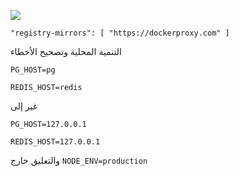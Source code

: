 ![](https://pub-b8db533c86124200a9d799bf3ba88099.r2.dev/2023/03/wbhiRD1.webp)

```
"registry-mirrors": [ "https://dockerproxy.com" ]
```

التنمية المحلية وتصحيح الأخطاء

```
PG_HOST=pg

REDIS_HOST=redis
```

غير إلى

```
PG_HOST=127.0.0.1

REDIS_HOST=127.0.0.1

```

والتعليق خارج `NODE_ENV=production`